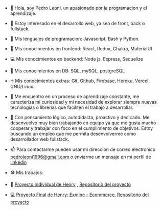 - 👋 Hola, soy Pedro Leoni, un apasionado por la programacion y el aprendizaje. 

- 👀 Estoy interesado en el desarrollo web, ya sea de front, back o fullstack.

- 🧮 Mis lenguajes de programacion: Javascript, Bash y Python.

- 🎨 Mis conocimientos en frontend: React, Redux, Chakra, MaterialUI

- 💻 Mis conocimientos en backend: Node js, Express, Sequelize

- 💾 Mis conocimientos en DB: SQL, mySQL, postgreSQL

- ➕ Mis conocimientos extras: Git, Github, Firebase, Heroku, Vercel, GNU/Linux.

- 🌱 Me encuentro en un proceso de aprendizaje constante, me caracteriza mi curiosidad y mi necesidad de explorar siempre nuevas tecnologías o librerías que faciliten el trabajo a desarrollar.

- 💞️ Con pensamiento lógico, autodidacta, proactivo y dedicado. Me desenvuelvo muy bien trabajando en equipo ya que me gusta mucho cooperar y trabajar con foco en el cumplimiento de objetivos. Estoy buscando un empleo que me permita desenvolverme como desarrollador web fullstack. 

- 📫 Para contactarme pueden usar mi direccion de correo electronico pedroleoni1996@gmail.com o enviarme un mensaje en mi perfil de [linkedin](https://www.linkedin.com/in/pedro-leoni/)

- 🛠 Mis trabajos:
- 🥐 [Proyecto Individual de Henry](https://pi-food-zeta.vercel.app/) , [Repositorio del proyecto](https://github.com/pedro-leoni/PI-Food)
- 💻 [Proyecto Final de Henry: Exmine - Ecommerce](https://final-project-beryl.vercel.app/), [Repositorio del proyecto](https://github.com/pabloktus/Final-Project)
<!---
pedro-leoni/pedro-leoni is a ✨ special ✨ repository because its `README.md` (this file) appears on your GitHub profile.
You can click the Preview link to take a look at your changes.
--->

